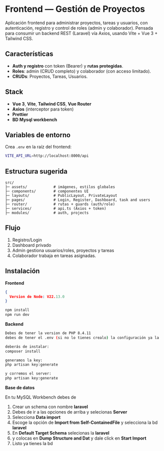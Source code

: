 # Frontend — Gestión de Proyectos

Aplicación frontend para administrar proyectos, tareas y usuarios, con autenticación, registro y control de roles (admin y colaborador). Pensada para consumir un backend REST (Laravel) vía Axios, usando Vite + Vue 3 + Tailwind CSS.

## Características
- **Auth y registro** con token (Bearer) y **rutas protegidas**.
- **Roles**: admin (CRUD completo) y colaborador (con acceso limitado).
- **CRUDs**: Proyectos, Tareas, Usuarios.

## Stack
- **Vue 3**, **Vite**, **Tailwind CSS**, **Vue Router**
- **Axios** (interceptor para token)
- **Prettier**
- **BD Mysql workbench**

## Variables de entorno
Crea `.env` en la raíz del frontend:
```bash
VITE_API_URL=http://localhost:8000/api
```

## Estructura sugerida
```
src/
├─ assets/            # imágenes, estilos globales
├─ components/        # componentes UI
├─ layouts/           # PublicLayout, PrivateLayout
├─ pages/             # Login, Register, Dashboard, task and users
├─ router/            # rutas + guards (auth/role)
├─ services/          # api.ts (Axios + token)
├─ modules/           # auth, projects

```

## Flujo
1) Registro/Login
2) Dashboard privado
3) Admin gestiona usuarios/roles, proyectos y tareas
4) Colaborador trabaja en tareas asignadas.

## Instalación
**Frontend**
```json
{
  Version de Node: V22.13.0
}
```
```bash
npm install
npm run dev
```
**Backend**

```bash
Debes de tener la version de PHP 8.4.11
debes de tener el .env (si no lo tienes crealo) la configuración ya la tiene el archivo .env.example copia y pega 

deberás de instalar:
composer install

generamos la key:
php artisan key:generate  

y corremos el server:
php artisan key:generate  

```
**Base de datos**

En tu MySQL Workbench debes de 
1) Crear un schema con nombre **laravel**
2) Debes de ir a las opciones de arriba y selecionas **Server**
3) Selecciona **Data import** 
4) Escoge la opción de **Import from Self-ContainedFile** y selecciona la bd **laravel**
5) En **Default Target Schema** selecionas la **laravel**
6) y colocas en **Dump Structure and Dat** y dale click en **Start Import**
7) Listo ya tienes la bd



